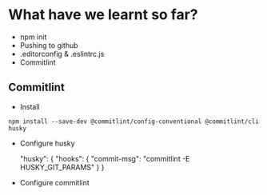 # What have we learnt so far?

- npm init
- Pushing to github
- .editorconfig & .eslintrc.js
- Commitlint



## Commitlint

- Install

`npm install --save-dev @commitlint/config-conventional @commitlint/cli husky`

- Configure husky

    "husky": {
      "hooks": {
        "commit-msg": "commitlint -E HUSKY_GIT_PARAMS"
      }
    }

- Configure commitlint